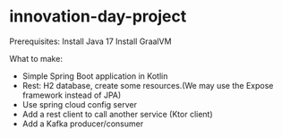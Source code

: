 # innovation-day-project

Prerequisites:
Install Java 17
Install GraalVM


What to make:

- Simple Spring Boot application in Kotlin
- Rest: H2 database, create some resources.(We may use the Expose framework instead of JPA)
- Use spring cloud config server
- Add a rest client to call another service (Ktor client)
- Add a Kafka producer/consumer

